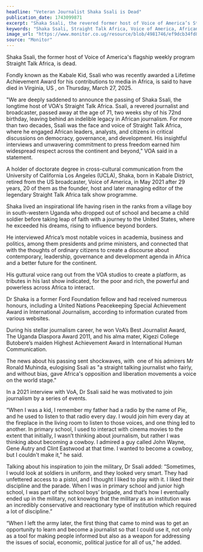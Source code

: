```yaml
---
headline: "Veteran Journalist Shaka Ssali is Dead"
publication_date: 1743099871
excerpt: "Shaka Ssali, the revered former host of Voice of America’s Straight Talk Africa, passed away on March 27, 2025, at age 71, leaving behind a legacy of impactful journalism and advocacy for African governance and development."
keywords: "Shaka Ssali, Straight Talk Africa, Voice of America, African journalism, Kabale Kid, Lifetime Achievement Award, Press freedom, Uganda journalist"
image_url: "https://www.monitor.co.ug/resource/blob/4981746/ef9dcb34fd8e2fa4319a89fcdce59414/latest17pix-data.jpg"
source: "Monitor"
---
```


Shaka Ssali, the former host of Voice of America's flagship weekly program Straight Talk Africa, is dead.

Fondly known as the Kabale Kid, Ssali who was recently awarded a Lifetime Achievement Award for his contributions to media in Africa, is said to have died in Virginia, US , on Thursday, March 27, 2025.

"We are deeply saddened to announce the passing of Shaka Ssali, the longtime host of VOA's Straight Talk Africa. Ssali, a revered journalist and broadcaster, passed away at the age of 71, two weeks shy of his 72nd birthday, leaving behind an indelible legacy in African journalism. For more than two decades, Ssali was the face and voice of Straight Talk Africa, where he engaged African leaders, analysts, and citizens in critical discussions on democracy, governance, and development. His insightful interviews and unwavering commitment to press freedom earned him widespread respect across the continent and beyond," VOA said in a statement.

A holder of doctorate degree in cross-cultural communication from the University of California Los Angeles (UCLA), Shaka, born in Kabale District, retired from the US broadcaster, Voice of America, in May 2021 after 29 years, 20 of them as the founder, host and later managing editor of the legendary Straight Talk Africa talk show programme.

Shaka lived an inspirational life having risen in the ranks from a village boy in south-western Uganda who dropped out of school and became a child soldier before taking leap of faith with a journey to the United States, where he exceeded his dreams, rising to influence beyond borders.

He interviewed Africa’s most notable voices in academia, business and politics, among them presidents and prime ministers, and connected that with the thoughts of ordinary citizens to create a discourse about contemporary, leadership, governance and development agenda in Africa and a better future for the continent.

His guttural voice rang out from the VOA studios to create a platform, as tributes in his last show indicated, for the poor and rich, the powerful and powerless across Africa to interact.

Dr Shaka is a former Ford Foundation fellow and had received numerous honours, including a United Nations Peacekeeping Special Achievement Award in International Journalism, according to information curated from various websites.

During his stellar journalism career, he won VoA’s Best Journalist Award, The Uganda Diaspora Award 2011, and his alma mater, Kigezi College Butobere’s maiden Highest Achievement Award in International Human Communication.

The news about his passing sent shockwaves, with  one of his admirers Mr Ronald Muhinda, eulogising Ssali as "a straight talking journalist who fairly, and without bias, gave Africa's opposition and liberation movements a voice on the world stage."

In a 2021 interview with VoA, Dr Ssali said he was motivated to join journalism by a series of events.

“When I was a kid, I remember my father had a radio by the name of Pie, and he used to listen to that radio every day. I would join him every day at the fireplace in the living room to listen to those voices, and one thing led to another. In primary school, I used to interact with cinema movies to the extent that initially, I wasn’t thinking about journalism, but rather I was thinking about becoming a cowboy. I admired a guy called John Wayne, Gene Autry and Clint Eastwood at that time. I wanted to become a cowboy, but I couldn't make it,” he said.

Talking about his inspiration to join the military, Dr Ssali added: “Sometimes, I would look at soldiers in uniform, and they looked very smart. They had unfettered access to a pistol, and I thought I liked to play with it. I liked their discipline and the parade. When I was in primary school and junior high school, I was part of the school boys’ brigade, and that’s how I eventually ended up in the military, not knowing that the military as an institution was an incredibly conservative and reactionary type of institution which required a lot of discipline.”

“When I left the army later, the first thing that came to mind was to get an opportunity to learn and become a journalist so that I could use it, not only as a tool for making people informed but also as a weapon for addressing the issues of social, economic, political justice for all of us,” he added.
